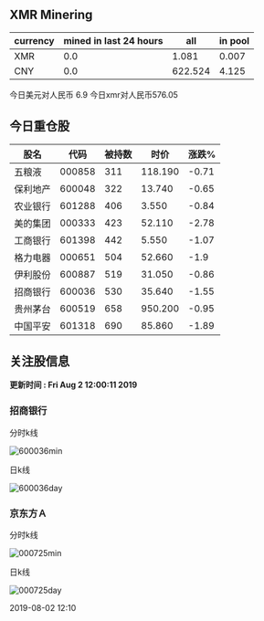 ## XMR Minering

|currency|mined in last 24 hours|all|in pool|
|---|---|---|---|
|XMR|0.0|1.081|0.007|
|CNY|0.0|622.524|4.125|

今日美元对人民币 6.9	今日xmr对人民币576.05


## 今日重仓股 

|股名|代码|被持数|时价|涨跌%|
|---|---|---|---|---|
|五粮液|000858|311|118.190|-0.71|
|保利地产|600048|322|13.740|-0.65|
|农业银行|601288|406|3.550|-0.84|
|美的集团|000333|423|52.110|-2.78|
|工商银行|601398|442|5.550|-1.07|
|格力电器|000651|504|52.660|-1.9|
|伊利股份|600887|519|31.050|-0.86|
|招商银行|600036|530|35.640|-1.55|
|贵州茅台|600519|658|950.200|-0.95|
|中国平安|601318|690|85.860|-1.89|

## 关注股信息
**更新时间 : Fri Aug  2 12:00:11 2019**
### 招商银行 
分时k线

![600036min](http://image.sinajs.cn/newchart/min/n/sh600036.gif)

日k线

![600036day](http://image.sinajs.cn/newchart/daily/n/sh600036.gif)

### 京东方Ａ 
分时k线

![000725min](http://image.sinajs.cn/newchart/min/n/sz000725.gif)

日k线

![000725day](http://image.sinajs.cn/newchart/daily/n/sz000725.gif)

2019-08-02 12:10